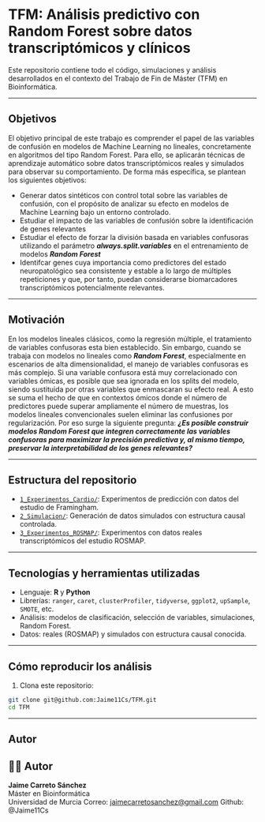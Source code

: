 # TFM: Análisis predictivo con Random Forest sobre datos transcriptómicos y clínicos

Este repositorio contiene todo el código, simulaciones y análisis desarrollados en el contexto del Trabajo de Fin de Máster (TFM) en Bioinformática.

---
## Objetivos
El objetivo principal de este trabajo es comprender el papel de las variables de confusión en modelos
de Machine Learning no lineales, concretamente en algoritmos del tipo Random Forest. Para ello, se
aplicarán técnicas de aprendizaje automático sobre datos transcriptómicos reales y simulados para
observar su comportamiento. De forma más específica, se plantean los siguientes objetivos:

- Generar datos sintéticos con control total sobre las variables de confusión, con el propósito de
analizar su efecto en modelos de Machine Learning bajo un entorno controlado.
- Estudiar el impacto de las variables de confusión sobre la identificación de genes relevantes
- Estudiar el efecto de forzar la división basada en variables confusoras utilizando el parámetro ***always.split.variables*** en el entrenamiento de modelos ***Random Forest***
- Identifcar genes cuya importancia como predictores del estado neuropatológico sea consistente y estable a lo largo de múltiples repeticiones y que, por tanto, puedan considerarse biomarcadores transcriptómicos potencialmente relevantes.
  
---

## Motivación

En los modelos lineales clásicos, como la regresión múltiple, el tratamiento de variables confusoras esta bien establecido. Sin embargo, cuando se trabaja con modelos no lineales como ***Random Forest***, especialmente en escenarios de alta dimensionalidad, el manejo de variables confusoras es más complejo. Si una variable confusora está muy correlacionado con variables ómicas, es posible que sea ignorada en los splits del modelo, siendo sustituida por otras variables que enmascaran su efecto real. A esto se suma el hecho de que en contextos ómicos donde el número de predictores puede superar ampliamente el número de muestras, los modelos lineales convencionales suelen eliminar las confusiones por regularización. Por eso surge la siguiente pregunta: ***¿Es posible construir modelos Random Forest que integren correctamente las variables confusoras para maximizar la precisión predictiva y, al mismo tiempo, preservar la interpretabilidad de los genes relevantes?***

---

## Estructura del repositorio

- [`1_Experimentos_Cardio/`](./1_Experimentos_Cardio/):  Experimentos de predicción con datos del estudio de Framingham. 
- [`2_Simulacion/`](./2_Simulacion): Generación de datos simulados con estructura causal controlada.
- [`3_Experimentos_ROSMAP/`](./3_Experimentos_ROSMAP): Experimentos con datos reales transcriptómicos del estudio ROSMAP.

--- 
## Tecnologías y herramientas utilizadas

- Lenguaje: **R** y **Python**
- Librerías: `ranger`, `caret`, `clusterProfiler`, `tidyverse`, `ggplot2`, `upSample`, `SMOTE`, etc.
- Análisis: modelos de clasificación, selección de variables, simulaciones, Random Forest.
- Datos: reales (ROSMAP) y simulados con estructura causal conocida.

---

## Cómo reproducir los análisis

1. Clona este repositorio:

```bash
git clone git@github.com:Jaime11Cs/TFM.git
cd TFM
```
---

## Autor

## 👨‍💻 Autor

**Jaime Carreto Sánchez**  
Máster en Bioinformática  
Universidad de Murcia
Correo: jaimecarretosanchez@gmail.com
Github: @Jaime11Cs
